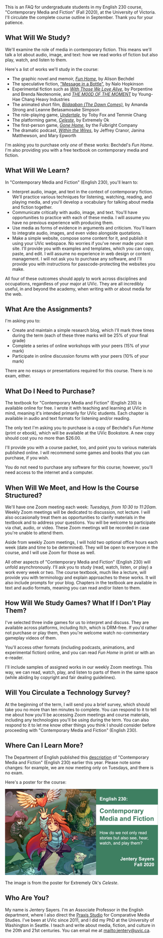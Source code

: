 This is an FAQ for undergraduate students in my English 230 course, "Contemporary Media and Fiction" (Fall 2020), at the University of Victoria. I'll circulate the complete course outline in September. Thank you for your patience.  

## What Will We Study? 

We'll examine the role of media in contemporary fiction. This means we'll talk a lot about audio, image, and text: how we read works of fiction but also play, watch, and listen to them. 

Here's a list of works we'll study in the course:

* The graphic novel and memoir, [*Fun Home*](http://www.houghtonmifflinbooks.com/booksellers/press_release/bechdel/), by Alison Bechdel 
* The speculative fiction, ["Message in a Bottle"](https://tachyonpublications.com/product/falling-love-hominids/), by Nalo Hopkinson 
* Experimental fiction such as [*With Those We Love Alive*](http://collection.eliterature.org/3/work.html?work=with-those-we-love-alive), by Porpentine and Brenda Neotenomie, and [*THE M00D OF THE MOMENT*](https://www.yhchang.com/THE_MOOD_OF_THE_MOMENT_V.html) by Young-Hae Chang Heavy Industries
* The animated short film, [*Biidaaban (The Dawn Comes)*](https://www.youtube.com/watch?v=vWjnYKyiUB8), by Amanda Strong and Leanne Betasamosake Simpson 
* The role-playing game, [*Undertale*](https://undertale.com/), by Toby Fox and Temmie Chang
* The platforming game, [*Celeste*](http://www.celestegame.com/), by Extremely Ok
* The first-person game, [*Gone Home*](https://gonehome.game/), by the Fulbright Company 
* The dramatic podcast, [*Within the Wires*](http://www.nightvalepresents.com/withinthewires), by Jeffrey Cranor, Janina Matthewson, and Mary Epworth 

I'm asking you to purchase only *one* of these works: Bechdel's *Fun Home*. I'm also providing you with a free textbook on contemporary media and fiction.

## What Will We Learn? 

In "Contemporary Media and Fiction" (English 230),  you'll learn to: 

* Interpret audio, image, and text in the context of contemporary fiction. We'll practice various techniques for listening, watching, reading, and playing media, and you'll develop a vocabulary for talking about media and fiction together.  
* Communicate critically with audio, image, and text. You'll have opportunities to practice with each of these media. I will assume you have no previous experience with producing them. 
* Use media as forms of evidence in arguments and criticism. You'll learn to integrate audio, images, and even video alongside quotations. 
* Make a simple website, compose some content for it, and publish it using your UVic webspace. No worries if you've never made your own site. I'll provide you with examples and templates, which you can copy, paste, and edit. I will assume no experience in web design or content management. I will not ask you to purchase any software, and I'll provide you with instructions for passcode-protecting the websites you make. 

All four of these outcomes should apply to work across disciplines and occupations, regardless of your major at UVic. They are all incredibly useful, in and beyond the academy, when writing with or about media for the web.

## What Are the Assignments? 

I'm asking you to: 

* Create and maintain a simple research blog, which I'll mark three times during the term (each of these three marks will be 25% of your final grade) 
* Complete a series of online workshops with your peers (15% of your mark)
* Participate in online discussion forums with your peers (10% of your mark)

There are no essays or presentations required for this course. There is no exam, either. 

## What Do I Need to Purchase? 

The textbook for "Contemporary Media and Fiction" (English 230) is available online for free. I wrote it with teaching and learning at UVic in mind, meaning it's intended primarily for UVic students. Each chapter is available in audio and text formats for listening and/or reading. 

The only text I'm asking you to purchase is a copy of Bechdel's *Fun Home* (print or ebook), which will be available at the UVic Bookstore. A new copy should cost you no more than $26.00. 

I'll provide you with a course packet, too, and point you to various materials published online. I will recommend some games and books that you can purchase, if you wish.

You do not need to purchase any software for this course; however, you'll need access to the internet and a computer. 

## When Will We Meet, and How Is the Course Structured? 

We'll have one Zoom meeting each week: *Tuesdays, from 10:30 to 11:20am.* Weekly Zoom meetings will be dedicated to discussion, not lecture. I will also occasionally treat them as opportunities to clarify materials in the textbook and to address your questions. You will be welcome to participate via chat, audio, or video. These Zoom meetings will be recorded in case you're unable to attend them.  

Aside from weekly Zoom meetings, I will hold two optional office hours each week (date and time to be determined). They will be open to everyone in the course, and I will use Zoom for those as well.  

All other aspects of "Contemporary Media and Fiction" (English 230) will unfold asynchronously. I'll ask you to study (read, watch, listen, or play) a work every week or two. The course textbook, much like a lecture, will provide you with terminology and explain approaches to these works. It will also include prompts for your blog. Chapters in the textbook are available in text and audio formats, meaning you can read and/or listen to them.  

## How Will We Study Games? What If I Don't Play Them?  
I've selected three indie games for us to interpret and discuss. They are available across platforms, including Itch, which is DRM-free. If you'd rather not purchase or play them, then you're welcome watch no-commentary gameplay videos of them. 

You'll access other formats (including podcasts, animations, and experimental fiction) online, and you can read *Fun Home* in print or with an e-reader.

I'll include samples of assigned works in our weekly Zoom meetings. This way, we can read, watch, play, and listen to parts of them in the same space (while abiding by copyright and fair dealing guidelines).  

## Will You Circulate a Technology Survey? 

At the beginning of the term, I will send you a brief survey, which should take you no more than ten minutes to complete. You can respond to it to tell me about how you'll be accessing Zoom meetings and course materials, including any technologies you'll be using during the term. You can also respond to it to let me know other things you think I should consider before proceeding with "Contemporary Media and Fiction" (English 230). 

## Where Can I Learn More? 

The Department of English published this [description](https://www.uvic.ca/humanities/english/assets/docs/Course%20Descriptions/230-sayers--fall-2020.pdf) of "Contemporary Media and Fiction" (English 230) earlier this year. Please note some changes: for example, we are now meeting only on Tuesdays, and there is no exam. 

Here's a poster for the course: 

![Poster](230.jpg)

The image is from the poster for Extremely Ok's *Celeste*. 

## Who Are You? 

My name is Jentery Sayers. I'm an Associate Professor in the English department, where I also direct the [Praxis Studio](https://uvicpraxis.github.io/) for Comparative Media Studies. I've been at UVic since 2011, and I did my PhD at the University of Washington in Seattle. I teach and write about media, fiction, and culture in the 20th and 21st centuries. You can email me at [mailto:jentery@uvic.ca](jentery@uvic.ca). 
